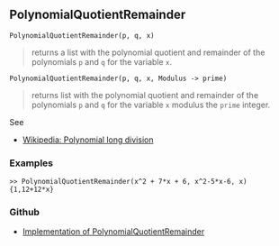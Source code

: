 ## PolynomialQuotientRemainder

```
PolynomialQuotientRemainder(p, q, x)
```

> returns a list with the polynomial quotient and remainder of the polynomials `p` and `q` for the variable `x`.

```
PolynomialQuotientRemainder(p, q, x, Modulus -> prime)
```

> returns list with the polynomial quotient and remainder of the polynomials `p` and `q` for the variable `x` modulus the `prime` integer.
 
See
* [Wikipedia: Polynomial long division](https://en.wikipedia.org/wiki/Polynomial_long_division)

### Examples

```
>> PolynomialQuotientRemainder(x^2 + 7*x + 6, x^2-5*x-6, x) 
{1,12+12*x}
```
 

### Github

* [Implementation of PolynomialQuotientRemainder](https://github.com/axkr/symja_android_library/blob/master/symja_android_library/matheclipse-core/src/main/java/org/matheclipse/core/builtin/Algebra.java#L3465) 
